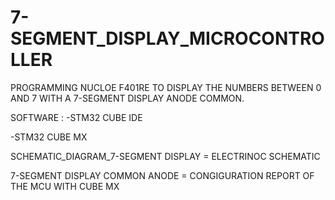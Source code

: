 # 7-SEGMENT_DISPLAY_MICROCONTROLLER
PROGRAMMING NUCLOE F401RE TO DISPLAY THE NUMBERS BETWEEN 0 AND 7 WITH A  7-SEGMENT DISPLAY ANODE COMMON.

SOFTWARE :
-STM32 CUBE IDE 

-STM32 CUBE MX

SCHEMATIC_DIAGRAM_7-SEGMENT DISPLAY = ELECTRINOC SCHEMATIC 

7-SEGMENT DISPLAY COMMON ANODE = CONGIGURATION REPORT OF THE MCU WITH CUBE MX
